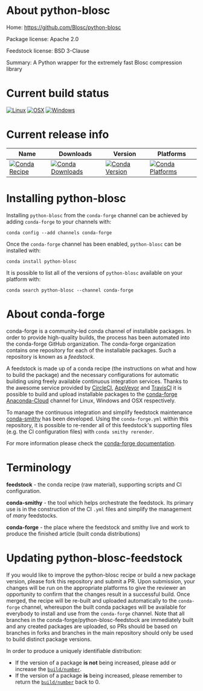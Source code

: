 About python-blosc
==================

Home: https://github.com/Blosc/python-blosc

Package license: Apache 2.0

Feedstock license: BSD 3-Clause

Summary: A Python wrapper for the extremely fast Blosc compression library



Current build status
====================

[![Linux](https://img.shields.io/circleci/project/github/conda-forge/python-blosc-feedstock/master.svg?label=Linux)](https://circleci.com/gh/conda-forge/python-blosc-feedstock)
[![OSX](https://img.shields.io/travis/conda-forge/python-blosc-feedstock/master.svg?label=macOS)](https://travis-ci.org/conda-forge/python-blosc-feedstock)
[![Windows](https://img.shields.io/appveyor/ci/conda-forge/python-blosc-feedstock/master.svg?label=Windows)](https://ci.appveyor.com/project/conda-forge/python-blosc-feedstock/branch/master)

Current release info
====================

| Name | Downloads | Version | Platforms |
| --- | --- | --- | --- |
| [![Conda Recipe](https://img.shields.io/badge/recipe-python--blosc-green.svg)](https://anaconda.org/conda-forge/python-blosc) | [![Conda Downloads](https://img.shields.io/conda/dn/conda-forge/python-blosc.svg)](https://anaconda.org/conda-forge/python-blosc) | [![Conda Version](https://img.shields.io/conda/vn/conda-forge/python-blosc.svg)](https://anaconda.org/conda-forge/python-blosc) | [![Conda Platforms](https://img.shields.io/conda/pn/conda-forge/python-blosc.svg)](https://anaconda.org/conda-forge/python-blosc) |

Installing python-blosc
=======================

Installing `python-blosc` from the `conda-forge` channel can be achieved by adding `conda-forge` to your channels with:

```
conda config --add channels conda-forge
```

Once the `conda-forge` channel has been enabled, `python-blosc` can be installed with:

```
conda install python-blosc
```

It is possible to list all of the versions of `python-blosc` available on your platform with:

```
conda search python-blosc --channel conda-forge
```


About conda-forge
=================

conda-forge is a community-led conda channel of installable packages.
In order to provide high-quality builds, the process has been automated into the
conda-forge GitHub organization. The conda-forge organization contains one repository
for each of the installable packages. Such a repository is known as a *feedstock*.

A feedstock is made up of a conda recipe (the instructions on what and how to build
the package) and the necessary configurations for automatic building using freely
available continuous integration services. Thanks to the awesome service provided by
[CircleCI](https://circleci.com/), [AppVeyor](https://www.appveyor.com/)
and [TravisCI](https://travis-ci.org/) it is possible to build and upload installable
packages to the [conda-forge](https://anaconda.org/conda-forge)
[Anaconda-Cloud](https://anaconda.org/) channel for Linux, Windows and OSX respectively.

To manage the continuous integration and simplify feedstock maintenance
[conda-smithy](https://github.com/conda-forge/conda-smithy) has been developed.
Using the ``conda-forge.yml`` within this repository, it is possible to re-render all of
this feedstock's supporting files (e.g. the CI configuration files) with ``conda smithy rerender``.

For more information please check the [conda-forge documentation](https://conda-forge.org/docs/).

Terminology
===========

**feedstock** - the conda recipe (raw material), supporting scripts and CI configuration.

**conda-smithy** - the tool which helps orchestrate the feedstock.
                   Its primary use is in the construction of the CI ``.yml`` files
                   and simplify the management of *many* feedstocks.

**conda-forge** - the place where the feedstock and smithy live and work to
                  produce the finished article (built conda distributions)


Updating python-blosc-feedstock
===============================

If you would like to improve the python-blosc recipe or build a new
package version, please fork this repository and submit a PR. Upon submission,
your changes will be run on the appropriate platforms to give the reviewer an
opportunity to confirm that the changes result in a successful build. Once
merged, the recipe will be re-built and uploaded automatically to the
`conda-forge` channel, whereupon the built conda packages will be available for
everybody to install and use from the `conda-forge` channel.
Note that all branches in the conda-forge/python-blosc-feedstock are
immediately built and any created packages are uploaded, so PRs should be based
on branches in forks and branches in the main repository should only be used to
build distinct package versions.

In order to produce a uniquely identifiable distribution:
 * If the version of a package **is not** being increased, please add or increase
   the [``build/number``](https://conda.io/docs/user-guide/tasks/build-packages/define-metadata.html#build-number-and-string).
 * If the version of a package **is** being increased, please remember to return
   the [``build/number``](https://conda.io/docs/user-guide/tasks/build-packages/define-metadata.html#build-number-and-string)
   back to 0.
